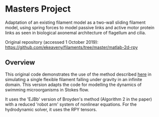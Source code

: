 # Masters Project

Adaptation of an existing filament model as a two-wall sliding filament model, using spring forces to model passive links and active motor protein links as seen in biological axonemal architecture of flagellum and cilia.

Original repository (accessed 1 October 2019): https://github.com/ekeaveny/filaments/tree/master/matlab-2d-rpy

## Overview
This original code demonstrates the use of the method described [here](https://arxiv.org/abs/1903.12609) in simulating a single flexible filament falling under gravity in an infinite domain. This version adapts the code for modelling the dynamics of swimming microorganisms in Stokes flow.

It uses the 'EJBb' version of Broyden's method (Algorithm 2 in the paper) with a reduced 'robot arm' system of nonlinear equations. For the hydrodynamic solver, it uses the RPY tensors.
